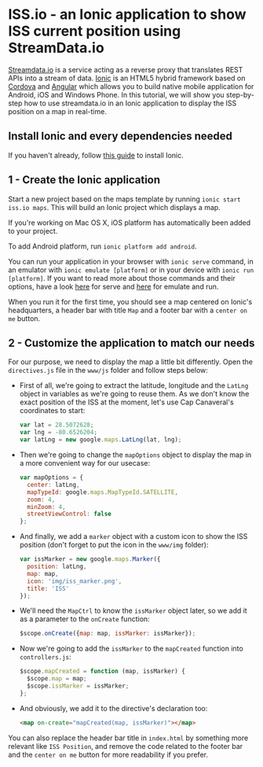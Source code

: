 ISS.io - an Ionic application to show ISS current position using StreamData.io
==============================================================================

[Streamdata.io](http://streamdata.io/) is a service acting as a reverse proxy that translates REST APIs into a stream of data.
[Ionic](http://ionicframework.com/) is an HTML5 hybrid framework based on [Cordova](https://cordova.apache.org/) and 
[Angular](https://angularjs.org/) which allows you to build native mobile application for Android, iOS and Windows Phone. 
In this tutorial, we will show you step-by-step how to use streamdata.io in an Ionic application to display the ISS position on a map in real-time.

Install Ionic and every dependencies needed
-------------------------------------------

If you haven't already, follow [this guide](http://ionicframework.com/getting-started/) to install Ionic. 


1 - Create the Ionic application
--------------------------------

Start a new project based on the maps template by running `ionic start iss.io maps`. This will build an Ionic project which displays a map.

If you're working on Mac OS X, iOS platform has automatically been added to your project.
 
To add Android platform, run `ionic platform add android`. 

You can run your application in your browser with `ionic serve` command, in an emulator with `ionic emulate [platform]` or in your device with `ionic run [platform]`.
If you want to read more about those commands and their options, have a look [here](http://ionicframework.com/docs/cli/test.html) for serve and 
[here](http://ionicframework.com/docs/cli/run.html) for emulate and run.

When you run it for the first time, you should see a map centered on Ionic's headquarters, a header bar with title `Map` and a footer bar with a `center on me` button.


2 - Customize the application to match our needs
------------------------------------------------

For our purpose, we need to display the map a little bit differently. Open the `directives.js` file in the `www/js` folder and follow steps below:

* First of all, we're going to extract the latitude, longitude and the `LatLng` object in variables as we're going to reuse them.
As we don't know the exact position of the ISS at the moment, let's use Cap Canaveral's coordinates to start:

    ```js
    var lat = 28.5072628;
    var lng = -80.6526204;
    var latLng = new google.maps.LatLng(lat, lng);
    ```

* Then we're going to change the `mapOptions` object to display the map in a more convenient way for our usecase:

    ```js
    var mapOptions = {
      center: latLng,
      mapTypeId: google.maps.MapTypeId.SATELLITE,
      zoom: 4,
      minZoom: 4,
      streetViewControl: false
    };
    ```

* And finally, we add a `marker` object with a custom icon to show the ISS position (don't forget to put the icon in the `www/img` folder):

    ```js
    var issMarker = new google.maps.Marker({
      position: latLng,
      map: map,
      icon: 'img/iss_marker.png',
      title: 'ISS'
    });
    ```

* We'll need the `MapCtrl` to know the `issMarker` object later, so we add it as a parameter to the `onCreate` function:

    ```js
    $scope.onCreate({map: map, issMarker: issMarker});
    ```

* Now we're going to add the `issMarker` to the `mapCreated` function into `controllers.js`:

    ```js
    $scope.mapCreated = function (map, issMarker) {
      $scope.map = map;
      $scope.issMarker = issMarker;
    };
    ```
    
* And obviously, we add it to the directive's declaration too:

    ```HTML
    <map on-create="mapCreated(map, issMarker)"></map>
    ```

You can also replace the header bar title in `index.html` by something more relevant like `ISS Position`, and remove the code related to the footer bar and the `center on me` button for more readability if you prefer. 

